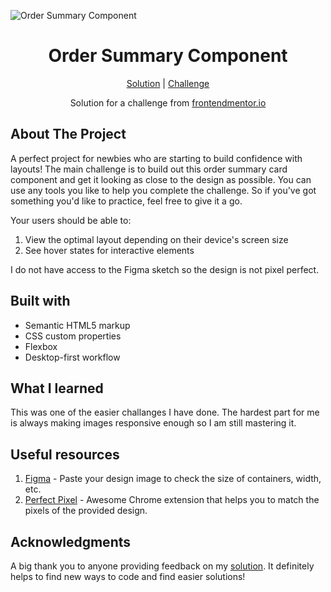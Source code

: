 ![Order Summary Component](https://github.com/catherineisonline/order-summary-component-frontendmentor/blob/main/images/project-preview.png?raw=true)

<h1 align="center">Order Summary Component</h1>

<div align="center">

[Solution](https://www.frontendmentor.io/solutions/order-summary-component-MNeoYNNIR)
| [Challenge](https://www.frontendmentor.io/challenges/order-summary-component-QlPmajDUj)

Solution for a challenge from [frontendmentor.io](https://www.frontendmentor.io/)

</div>

## About The Project

A perfect project for newbies who are starting to build confidence with layouts!
The main challenge is to build out this order summary card component and get it looking as close to the design as possible.
You can use any tools you like to help you complete the challenge. So if you've got something you'd like to practice, feel free to give it a go.

Your users should be able to:

1. View the optimal layout depending on their device's screen size
2. See hover states for interactive elements</p>

I do not have access to the Figma sketch so the design is not pixel perfect.</p>

## Built with

- Semantic HTML5 markup
- CSS custom properties
- Flexbox
- Desktop-first workflow

## What I learned

This was one of the easier challanges I have done. The hardest part for me is always making images responsive enough so I am still mastering it.

## Useful resources

1. [Figma](https://www.figma.com/) - Paste your design image to check the size of containers, width, etc.
2. [Perfect Pixel](https://chrome.google.com/webstore/detail/perfectpixel-by-welldonec/dkaagdgjmgdmbnecmcefdhjekcoceebi) - Awesome Chrome extension that helps you to match the pixels of the provided design.

## Acknowledgments

A big thank you to anyone providing feedback on my [solution](https://www.frontendmentor.io/solutions/order-summary-component-MNeoYNNIR). It definitely helps to find new ways to code and find easier solutions!
